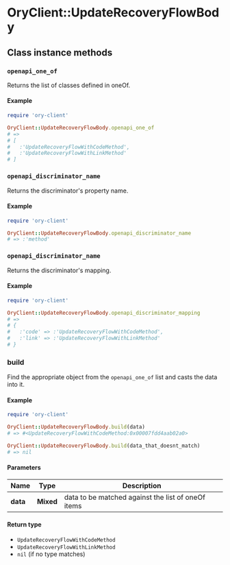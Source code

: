 # OryClient::UpdateRecoveryFlowBody

## Class instance methods

### `openapi_one_of`

Returns the list of classes defined in oneOf.

#### Example

```ruby
require 'ory-client'

OryClient::UpdateRecoveryFlowBody.openapi_one_of
# =>
# [
#   :'UpdateRecoveryFlowWithCodeMethod',
#   :'UpdateRecoveryFlowWithLinkMethod'
# ]
```

### `openapi_discriminator_name`

Returns the discriminator's property name.

#### Example

```ruby
require 'ory-client'

OryClient::UpdateRecoveryFlowBody.openapi_discriminator_name
# => :'method'
```

### `openapi_discriminator_name`

Returns the discriminator's mapping.

#### Example

```ruby
require 'ory-client'

OryClient::UpdateRecoveryFlowBody.openapi_discriminator_mapping
# =>
# {
#   :'code' => :'UpdateRecoveryFlowWithCodeMethod',
#   :'link' => :'UpdateRecoveryFlowWithLinkMethod'
# }
```

### build

Find the appropriate object from the `openapi_one_of` list and casts the data into it.

#### Example

```ruby
require 'ory-client'

OryClient::UpdateRecoveryFlowBody.build(data)
# => #<UpdateRecoveryFlowWithCodeMethod:0x00007fdd4aab02a0>

OryClient::UpdateRecoveryFlowBody.build(data_that_doesnt_match)
# => nil
```

#### Parameters

| Name | Type | Description |
| ---- | ---- | ----------- |
| **data** | **Mixed** | data to be matched against the list of oneOf items |

#### Return type

- `UpdateRecoveryFlowWithCodeMethod`
- `UpdateRecoveryFlowWithLinkMethod`
- `nil` (if no type matches)

